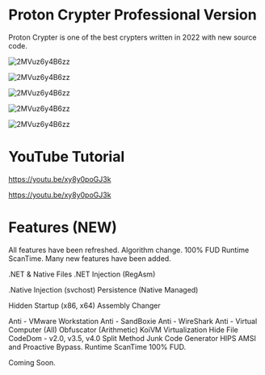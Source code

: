 # Proton Crypter Professional Version

Proton Crypter is one of the best crypters written in 2022 with new source code. 

![2MVuz6y4B6zz](https://imgur.com/wPiwNYD.jpg)

![2MVuz6y4B6zz](https://imgur.com/omSLMKt.jpg)

![2MVuz6y4B6zz](https://imgur.com/t3jGaCN.jpg)

![2MVuz6y4B6zz](https://imgur.com/EeSA4TD.jpg)

![2MVuz6y4B6zz](https://imgur.com/N0j3bIh.jpg)

# YouTube Tutorial 

https://youtu.be/xy8y0poGJ3k

https://youtu.be/xy8y0poGJ3k

# Features (NEW)

All features have been refreshed. Algorithm change. 100% FUD Runtime ScanTime.  Many new features have been added.

.NET & Native Files .NET Injection (RegAsm)

.Native Injection (svchost) Persistence (Native Managed)

Hidden Startup (x86, x64) Assembly Changer

Anti - VMware Workstation Anti - SandBoxie Anti - WireShark Anti - Virtual Computer (All) Obfuscator (Arithmetic) KoiVM Virtualization Hide File CodeDom - v2.0, v3.5, v4.0 Split Method Junk Code Generator HIPS AMSI and Proactive Bypass. Runtime ScanTime 100% FUD.

Coming Soon.
